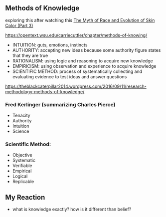 ## Methods of Knowledge

exploring this after watching this [The Myth of Race and Evolution of Skin Color (Part 3)](https://www.youtube.com/watch?v=t1TaP1b_XvM)


https://opentext.wsu.edu/carriecuttler/chapter/methods-of-knowing/

- INTUITION: guts, emotions, instincts
- AUTHORITY: accepting new ideas because some authority figure states that they are true
- RATIONALISM: using logic and reasoning to acquire new knowledge
- EMPIRICISM: using observation and experience to acquire knowledge
- SCIENTIFIC METHOD: process of systematically collecting and evaluating evidence to test ideas and answer questions


https://theblackcaterpillar2014.wordpress.com/2016/09/11/research-methodology-methods-of-knowledge/

### Fred Kerlinger (summarizing Charles Pierce)
- Tenacity
- Authority
- Intuition
- Science

### Scientific Method:
- Objective
- Systematic
- Verifiable
- Empirical
- Logical
- Replicable


## My Reaction

- what is knowledge exactly?  how is it different than belief?
